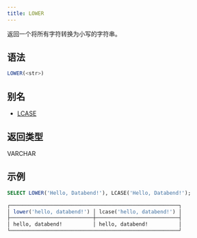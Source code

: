 ```yaml
---
title: LOWER
---
```


返回一个将所有字符转换为小写的字符串。

## 语法

```sql
LOWER(<str>)
```

## 别名

- [LCASE](lcase.md)

## 返回类型

VARCHAR

## 示例

```sql
SELECT LOWER('Hello, Databend!'), LCASE('Hello, Databend!');

┌───────────────────────────────────────────────────────┐
│ lower('hello, databend!') │ lcase('hello, databend!') │
├───────────────────────────┼───────────────────────────┤
│ hello, databend!          │ hello, databend!          │
└───────────────────────────────────────────────────────┘
```